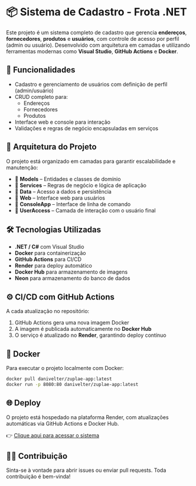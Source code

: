# 📦 Sistema de Cadastro - Frota .NET

Este projeto é um sistema completo de cadastro que gerencia **endereços**, **fornecedores**, **produtos** e **usuários**, com controle de acesso por perfil (admin ou usuário). Desenvolvido com arquitetura em camadas e utilizando ferramentas modernas como **Visual Studio**, **GitHub Actions** e **Docker**.

## 🚀 Funcionalidades

- Cadastro e gerenciamento de usuários com definição de perfil (admin/usuário)
- CRUD completo para:
  - Endereços
  - Fornecedores
  - Produtos
- Interface web e console para interação
- Validações e regras de negócio encapsuladas em serviços

## 🧱 Arquitetura do Projeto

O projeto está organizado em camadas para garantir escalabilidade e manutenção:
<ul>
  <li>📁 <strong>Models</strong> – Entidades e classes de domínio</li>
  <li>📁 <strong>Services</strong> – Regras de negócio e lógica de aplicação</li>
  <li>📁 <strong>Data</strong> – Acesso a dados e persistência</li>
  <li>📁 <strong>Web</strong> – Interface web para usuários</li>
  <li>📁 <strong>ConsoleApp</strong> – Interface de linha de comando</li>
  <li>📁 <strong>UserAccess</strong> – Camada de interação com o usuário final</li>
</ul>

## 🛠️ Tecnologias Utilizadas

- **.NET / C#** com Visual Studio
- **Docker** para containerização
- **GitHub Actions** para CI/CD
- **Render** para deploy automático
- **Docker Hub** para armazenamento de imagens
- **Neon** para armazenamento do banco de dados

## ⚙️ CI/CD com GitHub Actions

A cada atualização no repositório:

1. GitHub Actions gera uma nova imagem Docker
2. A imagem é publicada automaticamente no **Docker Hub**
3. O serviço é atualizado no **Render**, garantindo deploy contínuo

## 🐳 Docker

Para executar o projeto localmente com Docker:

```bash
docker pull danivelter/zuplae-app:latest
docker run -p 8080:80 danivelter/zuplae-app:latest
```
## 🌐 Deploy
O projeto está hospedado na plataforma Render, com atualizações automáticas via GitHub Actions e Docker Hub.

👉 [Clique aqui para acessar o sistema](https://zuplae-app-latest.onrender.com)

## 👩‍💻 Contribuição
Sinta-se à vontade para abrir issues ou enviar pull requests. Toda contribuição é bem-vinda!

